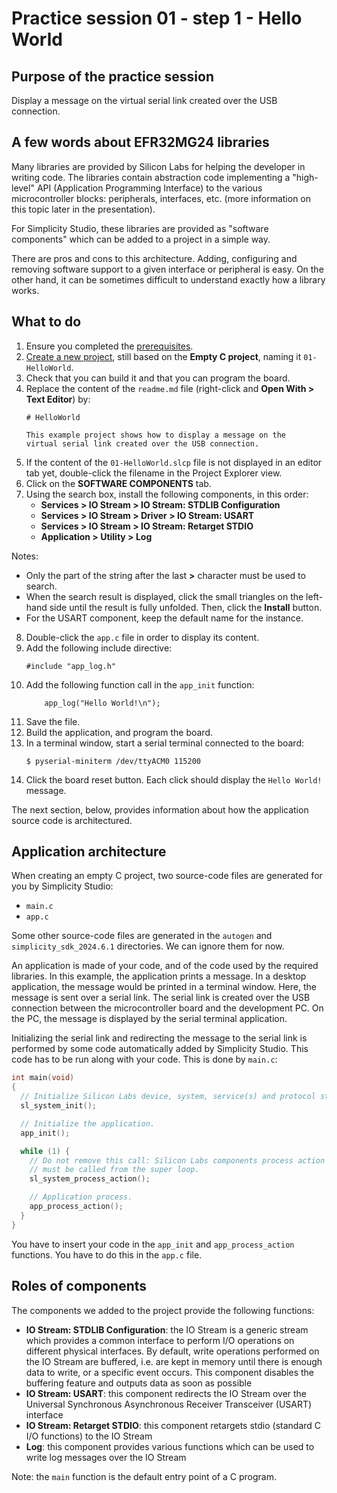# Practice session 01 - step 1 - Hello World

## Purpose of the practice session

Display a message on the virtual serial link created over the USB connection.

## A few words about EFR32MG24 libraries

Many libraries are provided by Silicon Labs for helping the developer in writing code. The libraries contain abstraction code implementing a "high-level" API (Application Programming Interface) to the various microcontroller blocks: peripherals, interfaces, etc. (more information on this topic later in the presentation).

For Simplicity Studio, these libraries are provided as "software components" which can be added to a project in a simple way.

There are pros and cons to this architecture. Adding, configuring and removing software support to a given interface or peripheral is easy. On the other hand, it can be sometimes difficult to understand exactly how a library works. 

## What to do

1. Ensure you completed the [prerequisites](https://github.com/PascalBod/embedded-systems-for-ML?tab=readme-ov-file#prerequisites-for-the-practical-exercises).
2. [Create a new project](https://github.com/PascalBod/lm-efr32-simplicityStudio?tab=readme-ov-file#sample-application), still based on the **Empty C project**, naming it `01-HelloWorld`.
3. Check that you can build it and that you can program the board.
4. Replace the content of the `readme.md` file (right-click and **Open With > Text Editor**) by:
    ```
    # HelloWorld
    
    This example project shows how to display a message on the
    virtual serial link created over the USB connection.          
    ```
5. If the content of the `01-HelloWorld.slcp` file is not displayed in an editor tab yet, double-click the filename in the Project Explorer view.
6. Click on the **SOFTWARE COMPONENTS** tab.
7. Using the search box, install the following components, in this order:
   * **Services > IO Stream > IO Stream: STDLIB Configuration**
   * **Services > IO Stream > Driver > IO Stream: USART**
   * **Services > IO Stream > IO Stream: Retarget STDIO**
   * **Application > Utility > Log**

Notes:
* Only the part of the string after the last **>** character must be used to search.
* When the search result is displayed, click the small triangles on the left-hand side until the result is fully unfolded. Then, click the **Install** button.
* For the USART component, keep the default name for the instance.

8. Double-click the `app.c` file in order to display its content.
9. Add the following include directive:
    ```
    #include "app_log.h"
    ```
10. Add the following function call in the `app_init` function:
    ```
        app_log("Hello World!\n");
    ```
12. Save the file.
13. Build the application, and program the board.
14. In a terminal window, start a serial terminal connected to the board:
    ```
    $ pyserial-miniterm /dev/ttyACM0 115200
    ```
15. Click the board reset button. Each click should display the `Hello World!` message.

The next section, below, provides information about how the application source code is architectured.

## Application architecture

When creating an empty C project, two source-code files are generated for you by Simplicity Studio:
* `main.c`
* `app.c`

Some other source-code files are generated in the `autogen` and `simplicity_sdk_2024.6.1` directories. We can ignore them for now.

An application is made of your code, and of the code used by the required libraries. In this example, the application prints a message. In a desktop application, the message would be printed in a terminal window. Here, the message is sent over a serial link. The serial link is created over the USB connection between the microcontroller board and the development PC. On the PC, the message is displayed by the serial terminal application.

Initializing the serial link and redirecting the message to the serial link is performed by some code automatically added by Simplicity Studio. This code has to be run along with your code. This is done by `main.c`:
```C
int main(void)
{
  // Initialize Silicon Labs device, system, service(s) and protocol stack(s).
  sl_system_init();

  // Initialize the application.
  app_init();

  while (1) {
    // Do not remove this call: Silicon Labs components process action routine
    // must be called from the super loop.
    sl_system_process_action();

    // Application process.
    app_process_action();
  }
}
```

You have to insert your code in the `app_init` and `app_process_action` functions. You have to do this in the `app.c` file.

## Roles of components

The components we added to the project provide the following functions:
* **IO Stream: STDLIB Configuration**: the IO Stream is a generic stream which provides a common interface to perform I/O operations on different physical interfaces. By default, write operations performed on the IO Stream are buffered, i.e. are kept in memory until there is enough data to write, or a specific event occurs. This component disables the buffering feature and outputs data as soon as possible
* **IO Stream: USART**: this component redirects the IO Stream over the Universal Synchronous Asynchronous Receiver Transceiver (USART) interface
* **IO Stream: Retarget STDIO**: this component retargets stdio (standard C I/O functions) to the IO Stream
* **Log**: this component provides various functions which can be used to write log messages over the IO Stream

Note: the `main` function is the default entry point of a C program.
